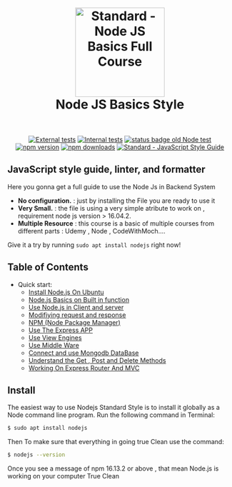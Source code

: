 <h1 align="center">
  <a href="https://nodejs.org/en/"><img src="https://nodejs.org/static/images/logo.svg" alt="Standard - Node JS Basics Full Course" width="200"></a>
  <br>
  Node JS Basics Style
  <br>
  <br>
</h1>

<p align="center">
  <a href="https://github.com/standard/standard/actions/workflows/test-external.yml"><img src="https://github.com/standard/standard/actions/workflows/test-external.yml/badge.svg?branch=master" alt="External tests"></a>
  <a href="https://github.com/standard/standard/actions/workflows/test-internal.yml"><img src="https://github.com/standard/standard/actions/workflows/test-internal.yml/badge.svg?branch=master" alt="Internal tests"></a>
  <a href="https://github.com/standard/standard/actions?query=workflow%3A%22Old+test%22"><img src="https://github.com/standard/standard/workflows/Old%20test/badge.svg" alt="status badge old Node test"></a>
  <a href="https://www.npmjs.com/package/standard"><img src="https://img.shields.io/npm/v/standard.svg" alt="npm version"></a>
  <a href="https://www.npmjs.com/package/eslint-config-standard"><img src="https://img.shields.io/npm/dm/eslint-config-standard.svg" alt="npm downloads"></a>
  <a href="https://standardjs.com"><img src="https://img.shields.io/badge/code_style-standard-brightgreen.svg" alt="Standard - JavaScript Style Guide"></a>
</p>

## JavaScript style guide, linter, and formatter

Here you gonna get a full guide to use the Node Js in Backend System


- **No configuration.** : just by installing the File you are ready to use it
- **Very Small.** : the file is using a very simple atribute to work on , requirement 
node js version > 16.04.2.
- **Multiple Resource** : this course is a basic of multiple courses from different parts : 
Udemy , Node , CodeWithMoch....

Give it a try by running `sudo apt install nodejs` right now!

## Table of Contents

- Quick start:
  - [Install Node.js On Ubuntu](#install)
  - [Node.js Basics on Built in function](#Basic)
  - [Use Node.js in Client and server](#Client)
  - [Modifiying request and response](#RARS)
  - [NPM (Node Package Manager)](#NPM)
  - [Use The Express APP](#EXPP)
  - [Use View Engines](#VE)
  - [Use Middle Ware](#Middle)
  - [Connect and use Mongodb DataBase](#mongodb)
  - [Understand the Get , Post and Delete Methods](#GPD)
  - [Working On Express Router And MVC](#ERM)
  
## Install

The easiest way to use Nodejs Standard Style is to install it globally as a
Node command line program. Run the following command in Terminal:

```bash
$ sudo apt install nodejs 
```

Then To make sure that everything in going true Clean use the command:
```bash
$ nodejs --version 
```
Once you see a message of npm 16.13.2 or above , that mean Node.js is working on your computer True Clean

